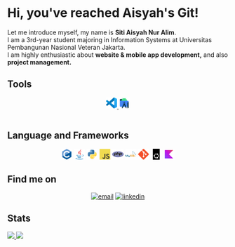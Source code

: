 # Hi, you've reached Aisyah's Git!

Let me introduce myself, my name is **Siti Aisyah Nur Alim**.  
I am a 3rd-year student majoring in Information Systems at Universitas Pembangunan Nasional Veteran Jakarta.  
I am highly enthusiastic about **website & mobile app development,** and also **project management.**  

## Tools
<div align="center">
    <a href="https://code.visualstudio.com/" target="blank">
    <img alt="Visual Studio" width="5%" src="https://github.com/devicons/devicon/blob/master/icons/vscode/vscode-original.svg" />
  </a>
<a href="https://www.google.com/search?q=Android+Studio" target="_blank">
  <img alt="Android Studio" width="5%" src="https://github.com/devicons/devicon/blob/master/icons/androidstudio/androidstudio-original.svg" />
</a>
</div>
<br />

## Language and Frameworks
<div align="center">

[<img alt="C" width="5%" src="https://raw.githubusercontent.com/devicons/devicon/master/icons/c/c-original.svg" />](https://www.google.com/search?&q=C)
[<img alt="Java" width="5%" src="https://raw.githubusercontent.com/devicons/devicon/master/icons/java/java-original.svg" />](https://www.google.com/search?&q=Java)
[<img alt="Python" width="5%" src="https://raw.githubusercontent.com/devicons/devicon/master/icons/python/python-original.svg" />](https://www.google.com/search?&q=Python)
[<img alt="Javascript" width="5%" src="https://raw.githubusercontent.com/devicons/devicon/master/icons/javascript/javascript-original.svg" />](https://www.google.com/search?&q=Javascript)
[<img alt="PHP" width="5%" src="https://github.com/devicons/devicon/blob/master/icons/php/php-original.svg" />](https://www.php.net/)
[<img alt="MySQL" width="5%" src="https://raw.githubusercontent.com/devicons/devicon/master/icons/mysql/mysql-original-wordmark.svg" />](https://www.google.com/search?&q=MySQL)
[<img alt="Git" width="5%" src="https://raw.githubusercontent.com/devicons/devicon/master/icons/git/git-original.svg" />](https://www.google.com/search?&q=Git)
[<img alt="Ubuntu" width="5%" src="https://raw.githubusercontent.com/devicons/devicon/master/icons/ubuntu/ubuntu-plain.svg" />](https://www.google.com/search?&q=Ubuntu)
[<img alt="Kotlin" width="5%" src="https://github.com/devicons/devicon/blob/master/icons/kotlin/kotlin-original.svg" />](https://kotlinlang.org/)

<p align="left">
</div>

  ## Find me on
  <div align="center">
<p>
  <a href="mailto:aaiisyahn@gmail.com"><img src="https://img.icons8.com/color/96/000000/gmail.png" alt="email" width="5%"/></a>
  <a href="https://www.linkedin.com/in/aisyahna"><img src="https://img.icons8.com/color/96/000000/linkedin.png" alt="linkedin"  width="5%"/></a>
</p>
  </div>

  ## Stats

<a href="https://github.com/aaiisyahn">    
  <img height="180em" src="https://github-readme-stats-eight-theta.vercel.app/api?username=aaiisyahn&show_icons=true&theme=algolia&include_all_commits=true&count_private=true"/>
  <img height="180em" src="https://github-readme-stats.vercel.app/api/top-langs/?username=aaiisyahn&theme=dark&show_icons=true&layout=compact&langs_count=7"/>
</a>
</p>


